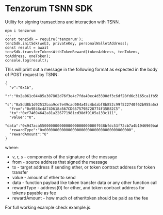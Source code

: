 # Tenzorum TSNN SDK

Utility for signing transactions and interaction with TSNN.

```
npm i tenzorum
...
const tenzSdk = require('tenzorum');
tenzSdk.initSdk(web3, privateKey, personalWalletAddress);
const result = await tenzSdk.transferTokensWithTokenReward(tokenAddress, tenTokens, toAddress, oneToken);
console.log(result);
```

This will print out a message in the following format as expected in the body of POST 
request by TSNN:

```
{
  "v":"0x1b",
  "r":"0x2a061c04485a307802d76f3e4c7fda40ec4d3390df3c6df28fd6c3165ca1fb59",
  "s":"0x5dd8b1d92512baa9ce7e49cad004a45c4bdabf8b852c99f522740f62b955a6c6",
  "from":"0x9E48c4A74D618a567CD657579B728774f35B82C5",
  "to":"0xf74694642a81a226771981cd38df9105a133c111",
  "value":"0",
  "data":"0x947aca55000000000000000000000000f938bfdc53f72cb7a4b1946969ba0cce05c902c6",
  "rewardType":"0x0000000000000000000000000000000000000000",
  "rewardAmount":"0"
}
```

where:

* v, r, s - components of the signature of the message
* from - source address that signed the message
* to - target address if sending ether, or token contract address for token transfer
* value - amount of ether to send
* data - function payload like token transfer data or any other function call
* rewardType - address(0) for ether, and token contract address for tokens payable as fee
* rewardAmount - how much of ether/token should be paid as the fee


For full working example check example.js.
